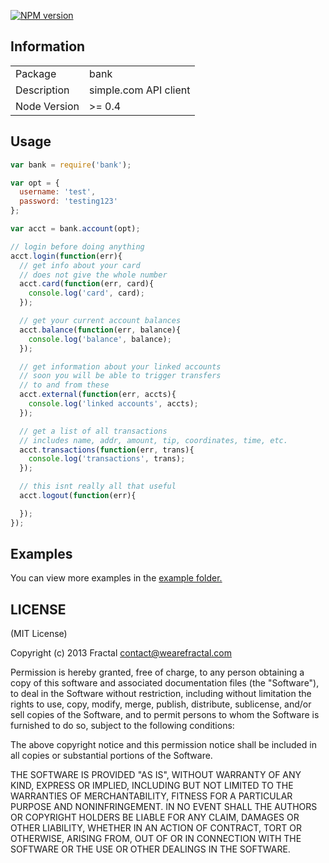 [![NPM version](https://badge.fury.io/js/bank.png)](http://badge.fury.io/js/bank)

## Information

<table>
<tr> 
<td>Package</td><td>bank</td>
</tr>
<tr>
<td>Description</td>
<td>simple.com API client</td>
</tr>
<tr>
<td>Node Version</td>
<td>>= 0.4</td>
</tr>
</table>

## Usage

```javascript
var bank = require('bank');

var opt = {
  username: 'test',
  password: 'testing123'
};

var acct = bank.account(opt);

// login before doing anything
acct.login(function(err){
  // get info about your card
  // does not give the whole number
  acct.card(function(err, card){
    console.log('card', card);
  });

  // get your current account balances
  acct.balance(function(err, balance){
    console.log('balance', balance);
  });

  // get information about your linked accounts
  // soon you will be able to trigger transfers
  // to and from these
  acct.external(function(err, accts){
    console.log('linked accounts', accts);
  });

  // get a list of all transactions
  // includes name, addr, amount, tip, coordinates, time, etc.
  acct.transactions(function(err, trans){
    console.log('transactions', trans);
  });

  // this isnt really all that useful
  acct.logout(function(err){

  });
});
```

## Examples

You can view more examples in the [example folder.](https://github.com/wearefractal/bank/tree/master/examples)

## LICENSE

(MIT License)

Copyright (c) 2013 Fractal <contact@wearefractal.com>

Permission is hereby granted, free of charge, to any person obtaining
a copy of this software and associated documentation files (the
"Software"), to deal in the Software without restriction, including
without limitation the rights to use, copy, modify, merge, publish,
distribute, sublicense, and/or sell copies of the Software, and to
permit persons to whom the Software is furnished to do so, subject to
the following conditions:

The above copyright notice and this permission notice shall be
included in all copies or substantial portions of the Software.

THE SOFTWARE IS PROVIDED "AS IS", WITHOUT WARRANTY OF ANY KIND,
EXPRESS OR IMPLIED, INCLUDING BUT NOT LIMITED TO THE WARRANTIES OF
MERCHANTABILITY, FITNESS FOR A PARTICULAR PURPOSE AND
NONINFRINGEMENT. IN NO EVENT SHALL THE AUTHORS OR COPYRIGHT HOLDERS BE
LIABLE FOR ANY CLAIM, DAMAGES OR OTHER LIABILITY, WHETHER IN AN ACTION
OF CONTRACT, TORT OR OTHERWISE, ARISING FROM, OUT OF OR IN CONNECTION
WITH THE SOFTWARE OR THE USE OR OTHER DEALINGS IN THE SOFTWARE.

